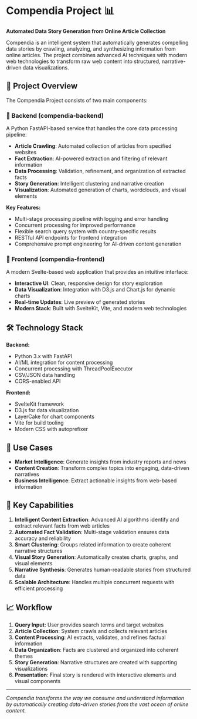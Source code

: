 # Compendia Project 📊

**Automated Data Story Generation from Online Article Collection**

Compendia is an intelligent system that automatically generates compelling data stories by crawling, analyzing, and synthesizing information from online articles. The project combines advanced AI techniques with modern web technologies to transform raw web content into structured, narrative-driven data visualizations.

## 🚀 Project Overview

The Compendia Project consists of two main components:

### 🔧 Backend (compendia-backend)
A Python FastAPI-based service that handles the core data processing pipeline:

- **Article Crawling**: Automated collection of articles from specified websites
- **Fact Extraction**: AI-powered extraction and filtering of relevant information
- **Data Processing**: Validation, refinement, and organization of extracted facts
- **Story Generation**: Intelligent clustering and narrative creation
- **Visualization**: Automated generation of charts, wordclouds, and visual elements

**Key Features:**
- Multi-stage processing pipeline with logging and error handling
- Concurrent processing for improved performance
- Flexible search query system with country-specific results
- RESTful API endpoints for frontend integration
- Comprehensive prompt engineering for AI-driven content generation

### 🎨 Frontend (compendia-frontend)
A modern Svelte-based web application that provides an intuitive interface:

- **Interactive UI**: Clean, responsive design for story exploration
- **Data Visualization**: Integration with D3.js and Chart.js for dynamic charts
- **Real-time Updates**: Live preview of generated stories
- **Modern Stack**: Built with SvelteKit, Vite, and modern web technologies

## 🛠️ Technology Stack

**Backend:**
- Python 3.x with FastAPI
- AI/ML integration for content processing
- Concurrent processing with ThreadPoolExecutor
- CSV/JSON data handling
- CORS-enabled API

**Frontend:**
- SvelteKit framework
- D3.js for data visualization
- LayerCake for chart components
- Vite for build tooling
- Modern CSS with autoprefixer

## 🎯 Use Cases

- **Market Intelligence**: Generate insights from industry reports and news
- **Content Creation**: Transform complex topics into engaging, data-driven narratives
- **Business Intelligence**: Extract actionable insights from web-based information

## 🌟 Key Capabilities

1. **Intelligent Content Extraction**: Advanced AI algorithms identify and extract relevant facts from web articles
2. **Automated Fact Validation**: Multi-stage validation ensures data accuracy and reliability
3. **Smart Clustering**: Groups related information to create coherent narrative structures
4. **Visual Story Generation**: Automatically creates charts, graphs, and visual elements
5. **Narrative Synthesis**: Generates human-readable stories from structured data
6. **Scalable Architecture**: Handles multiple concurrent requests with efficient processing

## 📈 Workflow

1. **Query Input**: User provides search terms and target websites
2. **Article Collection**: System crawls and collects relevant articles
3. **Content Processing**: AI extracts, validates, and refines factual information
4. **Data Organization**: Facts are clustered and organized into coherent themes
5. **Story Generation**: Narrative structures are created with supporting visualizations
6. **Presentation**: Final story is rendered with interactive elements and visual components

---

*Compendia transforms the way we consume and understand information by automatically creating data-driven stories from the vast ocean of online content.*
